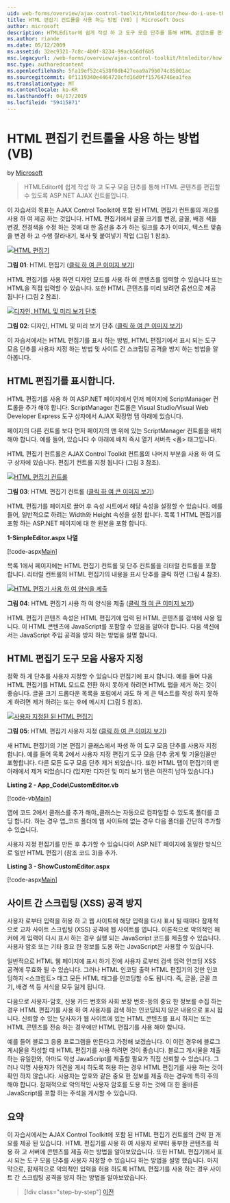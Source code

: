 ```yaml
---
uid: web-forms/overview/ajax-control-toolkit/htmleditor/how-do-i-use-the-html-editor-control-vb
title: HTML 편집기 컨트롤을 사용 하는 방법 (VB) | Microsoft Docs
author: microsoft
description: HTMLEditor에 쉽게 작성 하 고 도구 모음 단추를 통해 HTML 콘텐츠를 편집할 수 있도록 ASP.NET AJAX 컨트롤입니다.
ms.author: riande
ms.date: 05/12/2009
ms.assetid: 32ec9321-7c8c-4b0f-8234-99acb56df6b5
msc.legacyurl: /web-forms/overview/ajax-control-toolkit/htmleditor/how-do-i-use-the-html-editor-control-vb
msc.type: authoredcontent
ms.openlocfilehash: 5fa19ef52c4538f0db427eaa9a79b074c85001ac
ms.sourcegitcommit: 0f1119340e4464720cfd16d0ff15764746ea1fea
ms.translationtype: MT
ms.contentlocale: ko-KR
ms.lasthandoff: 04/17/2019
ms.locfileid: "59415871"
---
```

# <a name="how-do-i-use-the-html-editor-control-vb"></a>HTML 편집기 컨트롤을 사용 하는 방법 (VB)

by [Microsoft](https://github.com/microsoft)

> HTMLEditor에 쉽게 작성 하 고 도구 모음 단추를 통해 HTML 콘텐츠를 편집할 수 있도록 ASP.NET AJAX 컨트롤입니다.


이 자습서의 목표는 AJAX Control Toolkit에 포함 된 HTML 편집기 컨트롤의 개요를 사용 하 여 제공 하는 것입니다. HTML 편집기에서 글꼴 크기를 변경, 글꼴, 배경 색을 변경, 전경색을 수정 하는 것에 대 한 옵션을 추가 하는 링크를 추가 이미지, 텍스트 맞춤을 변경 하 고 수행 잘라내기, 복사 및 붙여넣기 작업 (그림 1 참조).


[![HTML 편집기](how-do-i-use-the-html-editor-control-vb/_static/image1.jpg)](how-do-i-use-the-html-editor-control-vb/_static/image1.png)

**그림 01**: HTML 편집기 ([클릭 하 여 큰 이미지 보기](how-do-i-use-the-html-editor-control-vb/_static/image2.png))


HTML 편집기를 사용 하면 디자인 모드를 사용 하 여 콘텐츠를 입력할 수 있습니다 또는 HTML을 직접 입력할 수 있습니다. 또한 HTML 콘텐츠를 미리 보려면 옵션으로 제공 됩니다 (그림 2 참조).


[![디자인, HTML 및 미리 보기 단추](how-do-i-use-the-html-editor-control-vb/_static/image2.jpg)](how-do-i-use-the-html-editor-control-vb/_static/image3.png)

**그림 02**: 디자인, HTML 및 미리 보기 단추 ([클릭 하 여 큰 이미지 보기](how-do-i-use-the-html-editor-control-vb/_static/image4.png))


이 자습서에서는 HTML 편집기를 표시 하는 방법, HTML 편집기에서 표시 되는 도구 모음 단추를 사용자 지정 하는 방법 및 사이트 간 스크립팅 공격을 방지 하는 방법을 알아봅니다.

## <a name="displaying-the-html-editor"></a>HTML 편집기를 표시합니다.

HTML 편집기를 사용 하 여 ASP.NET 페이지에서 먼저 페이지에 ScriptManager 컨트롤을 추가 해야 합니다. ScriptManager 컨트롤은 Visual Studio/Visual Web Developer Express 도구 상자에서 AJAX 확장명 탭 아래에 있습니다.

페이지의 다른 컨트롤 보다 먼저 페이지의 맨 위에 있는 ScriptManager 컨트롤을 배치 해야 합니다. 예를 들어, 있습니다 수 아래에 배치 즉시 열기 서버측 &lt;폼&gt; 태그입니다.

HTML 편집기 컨트롤은 AJAX Control Toolkit 컨트롤의 나머지 부분을 사용 하 여 도구 상자에 있습니다. 편집기 컨트롤 지정 됩니다 (그림 3 참조).


[![HTML 편집기 컨트롤](how-do-i-use-the-html-editor-control-vb/_static/image3.jpg)](how-do-i-use-the-html-editor-control-vb/_static/image5.png)

**그림 03**: HTML 편집기 컨트롤 ([클릭 하 여 큰 이미지 보기](how-do-i-use-the-html-editor-control-vb/_static/image6.png))


HTML 편집기를 페이지로 끌어 후 속성 시트에서 해당 속성을 설정할 수 있습니다. 예를 들어, 일반적으로 하려는 Width와 Height 속성을 설정 합니다. 목록 1 HTML 편집기를 포함 하는 ASP.NET 페이지에 대 한 원본을 포함 합니다.

**1-SimpleEditor.aspx 나열**

[!code-aspx[Main](how-do-i-use-the-html-editor-control-vb/samples/sample1.aspx)]

목록 1에서 페이지에는 HTML 편집기 컨트롤 및 단추 컨트롤을 리터럴 컨트롤을 포함 합니다. 리터럴 컨트롤의 HTML 편집기의 내용을 표시 단추를 클릭 하면 (그림 4 참조).


[![HTML 편집기 사용 하 여 양식을 제출](how-do-i-use-the-html-editor-control-vb/_static/image4.jpg)](how-do-i-use-the-html-editor-control-vb/_static/image7.png)

**그림 04**: HTML 편집기 사용 하 여 양식을 제출 ([클릭 하 여 큰 이미지 보기](how-do-i-use-the-html-editor-control-vb/_static/image8.png))


HTML 편집기 콘텐츠 속성은 HTML 편집기에 입력 된 HTML 콘텐츠를 검색에 사용 됩니다. 이 HTML 콘텐츠에 JavaScript를 포함할 수 있음을 알아야 합니다. 다음 섹션에서는 JavaScript 주입 공격을 방지 하는 방법을 설명 합니다.

## <a name="customizing-the-html-editor-toolbar"></a>HTML 편집기 도구 모음 사용자 지정

정확 하 게 단추를 사용자 지정할 수 있습니다 편집기에 표시 합니다. 예를 들어 다음 HTML 편집기를 HTML 모드로 전환 하지 못하게 하려면 HTML 탭을 제거 하는 것이 좋습니다. 글꼴 크기 드롭다운 목록을 포럼에서 과도 하 게 큰 텍스트를 작성 하지 못하게 하려면 제거 하려는 또는 후에 메시지 (그림 5 참조).


[![사용자 지정된 된 HTML 편집기](how-do-i-use-the-html-editor-control-vb/_static/image5.jpg)](how-do-i-use-the-html-editor-control-vb/_static/image9.png)

**그림 05**: HTML 편집기 사용자 지정 ([클릭 하 여 큰 이미지 보기](how-do-i-use-the-html-editor-control-vb/_static/image10.png))


새 HTML 편집기의 기본 편집기 클래스에서 파생 하 여 도구 모음 단추를 사용자 지정 합니다. 예를 들어 목록 2에서 사용자 지정 편집기 도구 모음 단추 굵게 및 기울임꼴만 포함합니다. 다른 모든 도구 모음 단추 제거 되었습니다. 또한 HTML 탭이 편집기의 맨 아래에서 제거 되었습니다 (있지만 디자인 및 미리 보기 탭은 여전히 남아 있습니다.)

**Listing 2 - App\_Code\CustomEditor.vb**

[!code-vb[Main](how-do-i-use-the-html-editor-control-vb/samples/sample2.vb)]

앱에 코드 2에서 클래스를 추가 해야\_클래스는 자동으로 컴파일할 수 있도록 폴더를 코딩 합니다. 하는 경우 앱\_코드 폴더에 웹 사이트에 없는 경우 다음 폴더를 간단히 추가할 수 있습니다.

사용자 지정 편집기를 만든 후 추가할 수 있습니다이 ASP.NET 페이지에 동일한 방식으로 일반 HTML 편집기 (참조 코드 3)을 추가.

**Listing 3 - ShowCustomEditor.aspx**

[!code-aspx[Main](how-do-i-use-the-html-editor-control-vb/samples/sample3.aspx)]

## <a name="avoiding-cross-site-scripting-xss-attacks"></a>사이트 간 스크립팅 (XSS) 공격 방지

사용자 로부터 입력을 허용 하 고 웹 사이트에 해당 입력을 다시 표시 될 때마다 잠재적으로 교차 사이트 스크립팅 (XSS) 공격에 웹 사이트를 엽니다. 이론적으로 악의적인 해커에 게 입력이 다시 표시 하는 경우 실행 되는 JavaScript 코드를 제출할 수 있습니다. 사용자 암호 또는 기타 중요 한 정보를 도용 하는 JavaScript은 사용할 수 있습니다.

일반적으로 HTML 웹 페이지에 표시 하기 전에 사용자 로부터 검색 입력 인코딩 XSS 공격에 무효화 될 수 있습니다. 그러나 HTML 인코딩 출력 HTML 편집기의 것만 인코딩하지 &lt;스크립트&gt; 태그 모든 HTML 태그를 인코딩할 수도 됩니다. 즉, 글꼴, 글꼴 크기, 배경 색 등 서식을 모두 잃게 됩니다.

다음으로 사용자-암호, 신용 카드 번호와 사회 보장 번호-등의 중요 한 정보를 수집 하는 경우 HTML 편집기를 사용 하 여 사용자를 검색 하는 인코딩되지 않은 내용으로 표시 됩니다. 신뢰할 수 있는 당사자가 웹 사이트에 있는 HTML 콘텐츠를 표시 하지는 또는 HTML 콘텐츠를 전송 하는 경우에만 HTML 편집기를 사용 해야 합니다.

예를 들어 블로그 응용 프로그램을 만든다고 가정해 보겠습니다. 이 이런 경우에 블로그 게시물을 작성할 때 HTML 편집기를 사용 하려면 것이 좋습니다. 블로그 게시물을 제출 하는 유일한와, 아마도 악성 JavaScript를 제출할 필요가 직접 신뢰할 수 있습니다. 그러나 익명 사용자가 의견을 게시 하도록 허용 하는 경우 HTML 편집기를 사용 하는 것이 확인 하지 않습니다. 사용자는 암호와 같은 중요 한 정보를 제출 하는 경우에 특히 주의 해야 합니다. 잠재적으로 악의적인 사용자 암호를 도용 하는 것에 대 한 올바른 JavaScript를 포함 하는 주석을 게시할 수 있습니다.

## <a name="summary"></a>요약

이 자습서에서는 AJAX Control Toolkit에 포함 된 HTML 편집기 컨트롤의 간략 한 개요를 제공 된 있습니다. HTML 편집기를 사용 하 여 사용자 로부터 풍부한 콘텐츠를 적용 하 고 서버에 콘텐츠를 제출 하는 방법을 알아보았습니다. 또한 HTML 편집기에서 표시 되는 도구 모음 단추를 사용자 지정할 수 있습니다 하는 방법을 설명 했습니다. 마지막으로, 잠재적으로 악의적인 입력을 허용 하도록 HTML 편집기를 사용 하는 경우 사이트 간 스크립팅 공격을 방지 하는 방법을 알아보았습니다.

> [!div class="step-by-step"]
> [이전](how-do-i-use-the-html-editor-control-cs.md)
